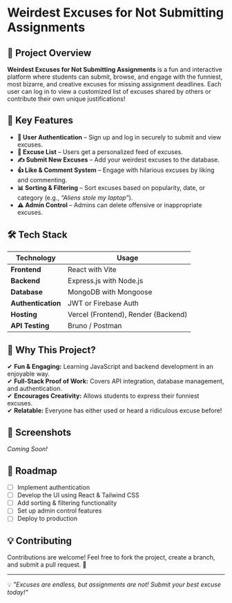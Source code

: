 # Weirdest Excuses for Not Submitting Assignments

## 📌 Project Overview
**Weirdest Excuses for Not Submitting Assignments** is a fun and interactive platform where students can submit, browse, and engage with the funniest, most bizarre, and creative excuses for missing assignment deadlines. Each user can log in to view a customized list of excuses shared by others or contribute their own unique justifications!

## 🚀 Key Features
- **🔑 User Authentication** – Sign up and log in securely to submit and view excuses.
- **📜 Excuse List** – Users get a personalized feed of excuses.
- **✍ Submit New Excuses** – Add your weirdest excuses to the database.
- **👍 Like & Comment System** – Engage with hilarious excuses by liking and commenting.
- **📊 Sorting & Filtering** – Sort excuses based on popularity, date, or category (e.g., *“Aliens stole my laptop”*).
- **⚠️ Admin Control** – Admins can delete offensive or inappropriate excuses.

## 🛠 Tech Stack
| Technology | Usage |
|------------|-------------|
| **Frontend** | React with Vite |
| **Backend** | Express.js with Node.js |
| **Database** | MongoDB with Mongoose |
| **Authentication** | JWT or Firebase Auth |
| **Hosting** | Vercel (Frontend), Render (Backend) |
| **API Testing** | Bruno / Postman |

## 🎯 Why This Project?
✔ **Fun & Engaging:** Learning JavaScript and backend development in an enjoyable way.  
✔ **Full-Stack Proof of Work:** Covers API integration, database management, and authentication.  
✔ **Encourages Creativity:** Allows students to express their funniest excuses.  
✔ **Relatable:** Everyone has either used or heard a ridiculous excuse before!  

## 📸 Screenshots
*Coming Soon!*


## 🚦 Roadmap
- [ ] Implement authentication
- [ ] Develop the UI using React & Tailwind CSS
- [ ] Add sorting & filtering functionality
- [ ] Set up admin control features
- [ ] Deploy to production

## 💡 Contributing
Contributions are welcome! Feel free to fork the project, create a branch, and submit a pull request. 🚀


---
💡 *"Excuses are endless, but assignments are not! Submit your best excuse today!"*

